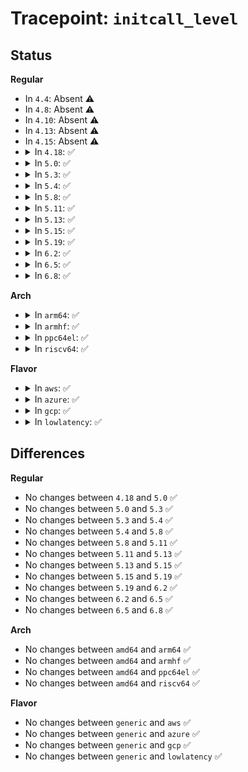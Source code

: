 # Tracepoint: <code>initcall_level</code>

## Status
<b>Regular</b>
<ul>
<li>
In <code>4.4</code>: Absent ⚠️
</li>
<li>
In <code>4.8</code>: Absent ⚠️
</li>
<li>
In <code>4.10</code>: Absent ⚠️
</li>
<li>
In <code>4.13</code>: Absent ⚠️
</li>
<li>
In <code>4.15</code>: Absent ⚠️
</li>
<li>
<details>
<summary>In <code>4.18</code>: ✅</summary>

Event:

```c
struct trace_event_raw_initcall_level {
    struct trace_entry ent;
    u32 __data_loc_level;
    char __data[0];
};
```
Function:

```c
void trace_event_raw_event_initcall_level(void *__data, const char *level);
```
</details>
</li>
<li>
<details>
<summary>In <code>5.0</code>: ✅</summary>

Event:

```c
struct trace_event_raw_initcall_level {
    struct trace_entry ent;
    u32 __data_loc_level;
    char __data[0];
};
```
Function:

```c
void trace_event_raw_event_initcall_level(void *__data, const char *level);
```
</details>
</li>
<li>
<details>
<summary>In <code>5.3</code>: ✅</summary>

Event:

```c
struct trace_event_raw_initcall_level {
    struct trace_entry ent;
    u32 __data_loc_level;
    char __data[0];
};
```
Function:

```c
void trace_event_raw_event_initcall_level(void *__data, const char *level);
```
</details>
</li>
<li>
<details>
<summary>In <code>5.4</code>: ✅</summary>

Event:

```c
struct trace_event_raw_initcall_level {
    struct trace_entry ent;
    u32 __data_loc_level;
    char __data[0];
};
```
Function:

```c
void trace_event_raw_event_initcall_level(void *__data, const char *level);
```
</details>
</li>
<li>
<details>
<summary>In <code>5.8</code>: ✅</summary>

Event:

```c
struct trace_event_raw_initcall_level {
    struct trace_entry ent;
    u32 __data_loc_level;
    char __data[0];
};
```
Function:

```c
void trace_event_raw_event_initcall_level(void *__data, const char *level);
```
</details>
</li>
<li>
<details>
<summary>In <code>5.11</code>: ✅</summary>

Event:

```c
struct trace_event_raw_initcall_level {
    struct trace_entry ent;
    u32 __data_loc_level;
    char __data[0];
};
```
Function:

```c
void trace_event_raw_event_initcall_level(void *__data, const char *level);
```
</details>
</li>
<li>
<details>
<summary>In <code>5.13</code>: ✅</summary>

Event:

```c
struct trace_event_raw_initcall_level {
    struct trace_entry ent;
    u32 __data_loc_level;
    char __data[0];
};
```
Function:

```c
void trace_event_raw_event_initcall_level(void *__data, const char *level);
```
</details>
</li>
<li>
<details>
<summary>In <code>5.15</code>: ✅</summary>

Event:

```c
struct trace_event_raw_initcall_level {
    struct trace_entry ent;
    u32 __data_loc_level;
    char __data[0];
};
```
Function:

```c
void trace_event_raw_event_initcall_level(void *__data, const char *level);
```
</details>
</li>
<li>
<details>
<summary>In <code>5.19</code>: ✅</summary>

Event:

```c
struct trace_event_raw_initcall_level {
    struct trace_entry ent;
    u32 __data_loc_level;
    char __data[0];
};
```
Function:

```c
void trace_event_raw_event_initcall_level(void *__data, const char *level);
```
</details>
</li>
<li>
<details>
<summary>In <code>6.2</code>: ✅</summary>

Event:

```c
struct trace_event_raw_initcall_level {
    struct trace_entry ent;
    u32 __data_loc_level;
    char __data[0];
};
```
Function:

```c
void trace_event_raw_event_initcall_level(void *__data, const char *level);
```
</details>
</li>
<li>
<details>
<summary>In <code>6.5</code>: ✅</summary>

Event:

```c
struct trace_event_raw_initcall_level {
    struct trace_entry ent;
    u32 __data_loc_level;
    char __data[0];
};
```
Function:

```c
void trace_event_raw_event_initcall_level(void *__data, const char *level);
```
</details>
</li>
<li>
<details>
<summary>In <code>6.8</code>: ✅</summary>

Event:

```c
struct trace_event_raw_initcall_level {
    struct trace_entry ent;
    u32 __data_loc_level;
    char __data[0];
};
```
Function:

```c
void trace_event_raw_event_initcall_level(void *__data, const char *level);
```
</details>
</li>
</ul>
<b>Arch</b>
<ul>
<li>
<details>
<summary>In <code>arm64</code>: ✅</summary>

Event:

```c
struct trace_event_raw_initcall_level {
    struct trace_entry ent;
    u32 __data_loc_level;
    char __data[0];
};
```
Function:

```c
void trace_event_raw_event_initcall_level(void *__data, const char *level);
```
</details>
</li>
<li>
<details>
<summary>In <code>armhf</code>: ✅</summary>

Event:

```c
struct trace_event_raw_initcall_level {
    struct trace_entry ent;
    u32 __data_loc_level;
    char __data[0];
};
```
Function:

```c
void trace_event_raw_event_initcall_level(void *__data, const char *level);
```
</details>
</li>
<li>
<details>
<summary>In <code>ppc64el</code>: ✅</summary>

Event:

```c
struct trace_event_raw_initcall_level {
    struct trace_entry ent;
    u32 __data_loc_level;
    char __data[0];
};
```
Function:

```c
void trace_event_raw_event_initcall_level(void *__data, const char *level);
```
</details>
</li>
<li>
<details>
<summary>In <code>riscv64</code>: ✅</summary>

Event:

```c
struct trace_event_raw_initcall_level {
    struct trace_entry ent;
    u32 __data_loc_level;
    char __data[0];
};
```
Function:

```c
void trace_event_raw_event_initcall_level(void *__data, const char *level);
```
</details>
</li>
</ul>
<b>Flavor</b>
<ul>
<li>
<details>
<summary>In <code>aws</code>: ✅</summary>

Event:

```c
struct trace_event_raw_initcall_level {
    struct trace_entry ent;
    u32 __data_loc_level;
    char __data[0];
};
```
Function:

```c
void trace_event_raw_event_initcall_level(void *__data, const char *level);
```
</details>
</li>
<li>
<details>
<summary>In <code>azure</code>: ✅</summary>

Event:

```c
struct trace_event_raw_initcall_level {
    struct trace_entry ent;
    u32 __data_loc_level;
    char __data[0];
};
```
Function:

```c
void trace_event_raw_event_initcall_level(void *__data, const char *level);
```
</details>
</li>
<li>
<details>
<summary>In <code>gcp</code>: ✅</summary>

Event:

```c
struct trace_event_raw_initcall_level {
    struct trace_entry ent;
    u32 __data_loc_level;
    char __data[0];
};
```
Function:

```c
void trace_event_raw_event_initcall_level(void *__data, const char *level);
```
</details>
</li>
<li>
<details>
<summary>In <code>lowlatency</code>: ✅</summary>

Event:

```c
struct trace_event_raw_initcall_level {
    struct trace_entry ent;
    u32 __data_loc_level;
    char __data[0];
};
```
Function:

```c
void trace_event_raw_event_initcall_level(void *__data, const char *level);
```
</details>
</li>
</ul>

## Differences
<b>Regular</b>
<ul>
<li>
No changes between <code>4.18</code> and <code>5.0</code> ✅
</li>
<li>
No changes between <code>5.0</code> and <code>5.3</code> ✅
</li>
<li>
No changes between <code>5.3</code> and <code>5.4</code> ✅
</li>
<li>
No changes between <code>5.4</code> and <code>5.8</code> ✅
</li>
<li>
No changes between <code>5.8</code> and <code>5.11</code> ✅
</li>
<li>
No changes between <code>5.11</code> and <code>5.13</code> ✅
</li>
<li>
No changes between <code>5.13</code> and <code>5.15</code> ✅
</li>
<li>
No changes between <code>5.15</code> and <code>5.19</code> ✅
</li>
<li>
No changes between <code>5.19</code> and <code>6.2</code> ✅
</li>
<li>
No changes between <code>6.2</code> and <code>6.5</code> ✅
</li>
<li>
No changes between <code>6.5</code> and <code>6.8</code> ✅
</li>
</ul>
<b>Arch</b>
<ul>
<li>
No changes between <code>amd64</code> and <code>arm64</code> ✅
</li>
<li>
No changes between <code>amd64</code> and <code>armhf</code> ✅
</li>
<li>
No changes between <code>amd64</code> and <code>ppc64el</code> ✅
</li>
<li>
No changes between <code>amd64</code> and <code>riscv64</code> ✅
</li>
</ul>
<b>Flavor</b>
<ul>
<li>
No changes between <code>generic</code> and <code>aws</code> ✅
</li>
<li>
No changes between <code>generic</code> and <code>azure</code> ✅
</li>
<li>
No changes between <code>generic</code> and <code>gcp</code> ✅
</li>
<li>
No changes between <code>generic</code> and <code>lowlatency</code> ✅
</li>
</ul>
